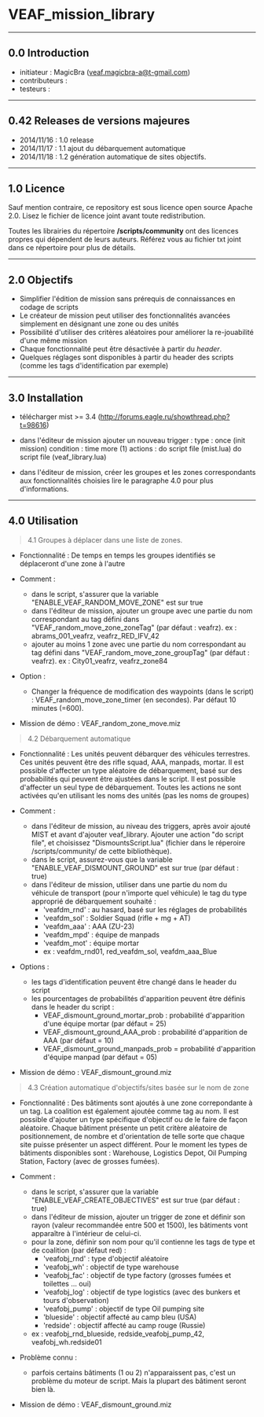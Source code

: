 VEAF_mission_library
====================


-----------------------------
0.0 Introduction
-----------------------------
- initiateur    : MagicBra (veaf.magicbra-a@t-gmail.com)
- contributeurs : 
- testeurs      :


-----------------------------
0.42 Releases de versions majeures
-----------------------------
- 2014/11/16 : 1.0 release
- 2014/11/17 : 1.1 ajout du débarquement automatique
- 2014/11/18 : 1.2 génération automatique de sites objectifs.

-----------------------------
1.0 Licence
-----------------------------
Sauf mention contraire, ce repository est sous licence open source Apache 2.0.
Lisez le fichier de licence joint avant toute redistribution.

Toutes les librairies du répertoire **/scripts/community** ont des licences propres qui dépendent de leurs auteurs.
Référez vous au fichier txt joint dans ce répertoire pour plus de détails. 

----------------------------
2.0 Objectifs
-----------------------------
- Simplifier l'édition de mission sans prérequis de connaissances en codage de scripts
- Le créateur de mission peut utiliser des fonctionnalités avancées simplement en désignant une zone ou des unités
- Possibilité d'utiliser des critères aléatoires pour améliorer la re-jouabilité d'une même mission
- Chaque fonctionnalité peut être désactivée à partir du *header*.
- Quelques réglages sont disponibles à partir du header des scripts (comme les tags d'identification par exemple)

-----------------------------
3.0 Installation 
-----------------------------

- télécharger mist >= 3.4 (http://forums.eagle.ru/showthread.php?t=98616)
- dans l'éditeur de mission ajouter un nouveau trigger :
  type : once (init mission)
  condition : time more (1) 
  actions :
      do script file (mist.lua)
      do script file (veaf_library.lua)
      
- dans l'éditeur de mission, créer les groupes et les zones correspondants aux fonctionnalités choisies
  lire le paragraphe 4.0 pour plus d'informations.

-----------------------------
4.0 Utilisation
-----------------------------

> 4.1 Groupes à déplacer dans une liste de zones.

- Fonctionnalité : 
  De temps en temps les groupes identifiés se déplaceront d'une zone à l'autre

- Comment :
  - dans le script, s'assurer que la variable "ENABLE_VEAF_RANDOM_MOVE_ZONE" est sur true
  - dans l'éditeur de mission, ajouter un groupe avec une partie du nom correspondant au tag défini dans "VEAF_random_move_zone_zoneTag" (par défaut : veafrz).
    ex : abrams_001_veafrz, veafrz_RED_IFV_42
  - ajouter au moins 1 zone avec une partie du nom correspondant au tag défini dans "VEAF_random_move_zone_groupTag" (par défaut : veafrz).
   ex : City01_veafrz, veafrz_zone84

- Option : 
  - Changer la fréquence de modification des waypoints (dans le script) : VEAF_random_move_zone_timer (en secondes). Par défaut 10 minutes (=600).

- Mission de démo : VEAF_random_zone_move.miz
   
> 4.2 Débarquement automatique

- Fonctionnalité : 
  Les unités peuvent débarquer des véhicules terrestres. Ces unités peuvent être des rifle squad, AAA, manpads, mortar.
  Il est possible d'affecter un type aléatoire de débarquement, basé sur des probabilités qui peuvent être ajustées dans le script.
  Il est possible d'affecter un seul type de débarquement.
  Toutes les actions ne sont activées qu'en utilisant les noms des unités (pas les noms de groupes)

- Comment :
  - dans l'éditeur de mission, au niveau des triggers, après avoir ajouté MIST et avant d'ajouter veaf_library. Ajouter une action "do script file", et choisissez "DismountsScript.lua" (fichier dans le réperoire /scripts/community/ de cette bibliothèque).
  - dans le script, assurez-vous que la variable "ENABLE_VEAF_DISMOUNT_GROUND" est sur true (par défaut : true)
  - dans l'éditeur de mission, utiliser dans une partie du nom du véhicule de transport (pour n'importe quel véhicule) le tag du type approprié de débarquement souhaité : 
    - 'veafdm_rnd' : au hasard, basé sur les réglages de probabilités
    - 'veafdm_sol' : Soldier Squad (rifle + mg + AT)
    - 'veafdm_aaa' : AAA (ZU-23)
    - 'veafdm_mpd' : équipe de manpads
    - 'veafdm_mot' : équipe mortar
    - ex : veafdm_rnd01, red_veafdm_sol, veafdm_aaa_Blue
  
- Options : 
  - les tags d'identification peuvent être changé dans le header du script
  - les pourcentages de probabilités d'apparition peuvent être définis dans le header du script :
    - VEAF_dismount_ground_mortar_prob : probabilité d'apparition d'une équipe mortar (par défaut = 25)
    - VEAF_dismount_ground_AAA_prob : probabilité d'apparition de AAA (par défaut = 10)
    - VEAF_dismount_ground_manpads_prob = probabilité d'apparition d'équipe manpad (par défaut = 05)

- Mission de démo : VEAF_dismount_ground.miz

  
> 4.3 Création automatique d'objectifs/sites basée sur le nom de zone

- Fonctionnalité : 
  Des bâtiments sont ajoutés à une zone correpondante à un tag. La coalition est également ajoutée comme tag au nom.
  Il est possible d'ajouter un type spécifique d'objectif ou de le faire de façon aléatoire.
  Chaque bâtiment présente un petit critère aléatoire de positionnement, de nombre et d'orientation de telle sorte que chaque site puisse présenter un aspect différent.
  Pour le moment les types de bâtiments disponibles sont : Warehouse, Logistics Depot, Oil Pumping Station, Factory (avec de grosses fumées).

- Comment :
	- dans le script, s'assurer que la variable "ENABLE_VEAF_CREATE_OBJECTIVES" est sur true (par défaut : true)
    - dans l'éditeur de mission, ajouter un trigger de zone et définir son rayon (valeur recommandée entre 500 et 1500), les bâtiments vont apparaître à l'intérieur de celui-ci.
    - pour la zone, définir son nom pour qu'il contienne les tags de type et de coalition (par défaut red) :
		- 'veafobj_rnd' : type d'objectif aléatoire
		- 'veafobj_wh' : objectif de type warehouse 
		- 'veafobj_fac' : objectif de type factory (grosses fumées et toilettes ... oui)
		- 'veafobj_log' : objectif de type logistics (avec des bunkers et tours d'observation)
		- 'veafobj_pump' : objectif de type Oil pumping site
		- 'blueside' : objectif affecté au camp bleu (USA)
		- 'redside' : objectif affecté au camp rouge (Russie)
    - ex : veafobj_rnd_blueside, redside_veafobj_pump_42, veafobj_wh.redside01
  
- Problème connu : 
	- parfois certains bâtiments (1 ou 2) n'apparaissent pas, c'est un problème du moteur de script. Mais la plupart des bâtiment seront bien là. 

- Mission de démo : VEAF_dismount_ground.miz
